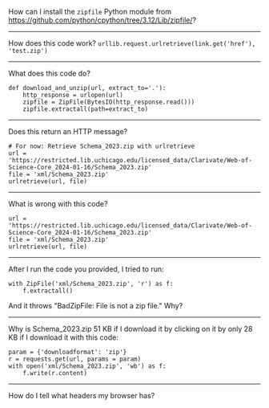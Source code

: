 How can I install the `zipfile` Python module from https://github.com/python/cpython/tree/3.12/Lib/zipfile/?

***

How does this code work? `urllib.request.urlretrieve(link.get('href'), 'test.zip')`

***

What does this code do?

```
def download_and_unzip(url, extract_to='.'):
    http_response = urlopen(url)
    zipfile = ZipFile(BytesIO(http_response.read()))
    zipfile.extractall(path=extract_to)
```

***

Does this return an HTTP message?

```
# For now: Retrieve Schema_2023.zip with urlretrieve
url = 'https://restricted.lib.uchicago.edu/licensed_data/Clarivate/Web-of-Science-Core_2024-01-16/Schema_2023.zip'
file = 'xml/Schema_2023.zip'
urlretrieve(url, file)
```

***

What is wrong with this code?

```
url = 'https://restricted.lib.uchicago.edu/licensed_data/Clarivate/Web-of-Science-Core_2024-01-16/Schema_2023.zip'
file = 'xml/Schema_2023.zip'
urlretrieve(url, file)
```

***

After I run the code you provided, I tried to run:

```
with ZipFile('xml/Schema_2023.zip', 'r') as f:
    f.extractall()
```

And it throws "BadZipFile: File is not a zip file." Why?

***

Why is Schema_2023.zip 51 KB if I download it by clicking on it by only 28 KB if I download it with this code:

```
param = {'downloadformat': 'zip'}
r = requests.get(url, params = param)
with open('xml/Schema_2023.zip', 'wb') as f:
    f.write(r.content)
```

***

How do I tell what headers my browser has?

